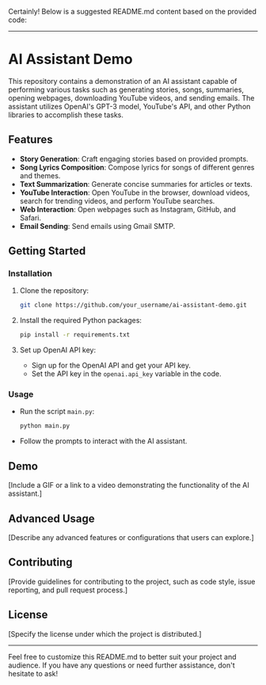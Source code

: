 Certainly! Below is a suggested README.md content based on the provided code:

---

# AI Assistant Demo

This repository contains a demonstration of an AI assistant capable of performing various tasks such as generating stories, songs, summaries, opening webpages, downloading YouTube videos, and sending emails. The assistant utilizes OpenAI's GPT-3 model, YouTube's API, and other Python libraries to accomplish these tasks.

## Features

- **Story Generation**: Craft engaging stories based on provided prompts.
- **Song Lyrics Composition**: Compose lyrics for songs of different genres and themes.
- **Text Summarization**: Generate concise summaries for articles or texts.
- **YouTube Interaction**: Open YouTube in the browser, download videos, search for trending videos, and perform YouTube searches.
- **Web Interaction**: Open webpages such as Instagram, GitHub, and Safari.
- **Email Sending**: Send emails using Gmail SMTP.

## Getting Started

### Installation

1. Clone the repository:

   ```bash
   git clone https://github.com/your_username/ai-assistant-demo.git
   ```

2. Install the required Python packages:

   ```bash
   pip install -r requirements.txt
   ```

3. Set up OpenAI API key:
   
   - Sign up for the OpenAI API and get your API key.
   - Set the API key in the `openai.api_key` variable in the code.

### Usage

- Run the script `main.py`:

  ```bash
  python main.py
  ```

- Follow the prompts to interact with the AI assistant.

## Demo

[Include a GIF or a link to a video demonstrating the functionality of the AI assistant.]

## Advanced Usage

[Describe any advanced features or configurations that users can explore.]

## Contributing

[Provide guidelines for contributing to the project, such as code style, issue reporting, and pull request process.]

## License

[Specify the license under which the project is distributed.]

---

Feel free to customize this README.md to better suit your project and audience. If you have any questions or need further assistance, don't hesitate to ask!
